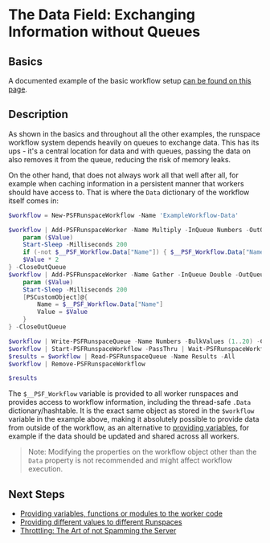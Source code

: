 ﻿---
sidebar_position: 8
---

# The Data Field: Exchanging Information without Queues

## Basics

A documented example of the basic workflow setup [can be found on this page](examples-simple.md).

## Description

As shown in the basics and throughout all the other examples, the runspace workflow system depends heavily on queues to exchange data.
This has its ups - it's a central location for data and with queues, passing the data on also removes it from the queue, reducing the risk of memory leaks.

On the other hand, that does not always work all that well after all, for example when caching information in a persistent manner that workers should have access to.
That is where the `Data` dictionary of the workflow itself comes in:

```powershell
$workflow = New-PSFRunspaceWorkflow -Name 'ExampleWorkflow-Data'

$workflow | Add-PSFRunspaceWorker -Name Multiply -InQueue Numbers -OutQueue Double -Count 2 -ScriptBlock {
    param ($Value)
    Start-Sleep -Milliseconds 200
    if (-not $__PSF_Workflow.Data["Name"]) { $__PSF_Workflow.Data["Name"] = 'Fred' }
    $Value * 2
} -CloseOutQueue
$workflow | Add-PSFRunspaceWorker -Name Gather -InQueue Double -OutQueue Results -Count 1 -ScriptBlock {
    param ($Value)
    Start-Sleep -Milliseconds 200
    [PSCustomObject]@{
        Name = $__PSF_Workflow.Data["Name"]
        Value = $Value
    }
} -CloseOutQueue

$workflow | Write-PSFRunspaceQueue -Name Numbers -BulkValues (1..20) -Close
$workflow | Start-PSFRunspaceWorkflow -PassThru | Wait-PSFRunspaceWorkflow -WorkerName Gather -Closed -PassThru | Stop-PSFRunspaceWorkflow
$results = $workflow | Read-PSFRunspaceQueue -Name Results -All
$workflow | Remove-PSFRunspaceWorkflow

$results
```

The `$__PSF_Workflow` variable is provided to all worker runspaces and provides access to workflow information, including the thread-safe `.Data` dictionary/hashtable.
It is the exact same object as stored in the `$workflow` variable in the example above, making it absolutely possible to provide data from outside of the workflow, as an alternative to [providing variables](examples-resources.md), for example if the data should be updated and shared across all workers.

> Note: Modifying the properties on the workflow object other than the `Data` property is not recommended and might affect workflow execution.

## Next Steps

+ [Providing variables, functions or modules to the worker code](examples-resources.md)
+ [Providing different values to different Runspaces](examples-perrunspacevariables.md)
+ [Throttling: The Art of not Spamming the Server](examples-throttling.md)
